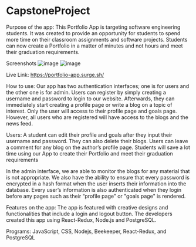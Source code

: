 # CapstoneProject

Purpose of the app: This Portfolio App is targeting software engineering students. It was created to provide an opportunity for students to spend more time on their classroom assignments and software projects. Students can now create a Portfolio in a matter of minutes and not hours and meet their graduation requirements. 

Screenshots
![image](https://user-images.githubusercontent.com/54509750/138731318-7c02ca17-09bd-4d7c-a664-d3db73bd0268.png)
![image](https://user-images.githubusercontent.com/54509750/138731354-5977ac9d-92dd-48da-930f-fd4ea554ae73.png)

Live Link: https://portfolio-app.surge.sh/    

How to use: Our app has two authentication interfaces; one is for users and the other one is for admin. Users can register by simply creating a username and password to login to our website. Afterwards, they can immediately start creating a profile page or write a blog on a topic of interest. Only the user will access to their profile page and goals page. However, all users who are registered will have access to the blogs and the news feed.

Users: A student can edit their profile and goals after they input their username and password. They can also delete their blogs. Users can leave a comment for any blog on the author’s profile page. Students will save a lot time using our App to create their Portfolio and meet their graduation requirements

In the admin interface, we are able to monitor the blogs for any material that is not appropriate. We also have the ability to ensure that every password is encrypted in a hash format when the user inserts their information into the database. Every user’s information is also authenticated when they login before any pages such as their “profile page” or "goals page" is rendered. 

Features on the app: The app is featured with creative designs and functionalities that include a login and logout button. The developers created this app using React-Redux, Node.js and PostgreSQL. 

Programs: JavaScript, CSS, Nodejs, Beekeeper, React-Redux, and PostgreSQL





